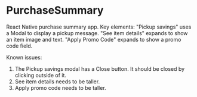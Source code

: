 # PurchaseSummary
React Native purchase summary app. 
Key elements:
"Pickup savings" uses a Modal to display a pickup message.
"See item details" expands to show an item image and text. 
"Apply Promo Code" expands to show a promo code field.

Known issues:
1. The Pickup savings modal has a Close button. It should be closed by clicking outside of it.
2. See item details needs to be taller.
3. Apply promo code needs to be taller.
